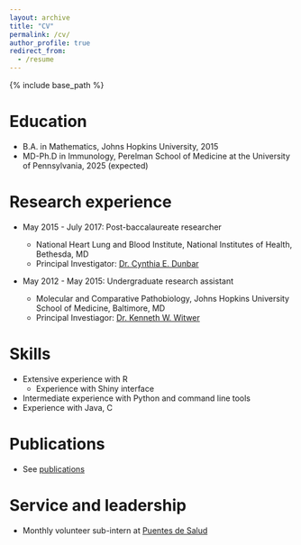 ```yaml
---
layout: archive
title: "CV"
permalink: /cv/
author_profile: true
redirect_from:
  - /resume
---
```


{% include base_path %}

Education
======
* B.A. in Mathematics, Johns Hopkins University, 2015
* MD-Ph.D in Immunology, Perelman School of Medicine at the University of Pennsylvania, 2025 (expected)

Research experience
======
* May 2015 - July 2017: Post-baccalaureate researcher
  * National Heart Lung and Blood Institute, National Institutes of Health, Bethesda, MD
  * Principal Investigator: [Dr. Cynthia E. Dunbar](https://irp.nih.gov/pi/cynthia-dunbar)

* May 2012 - May 2015: Undergraduate research assistant
  * Molecular and Comparative Pathobiology, Johns Hopkins University School of Medicine, Baltimore, MD
  * Principal Investiagor: [Dr. Kenneth W. Witwer](https://witwerlab.org)
  
Skills
======
* Extensive experience with R
  * Experience with Shiny interface 
* Intermediate experience with Python and command line tools
* Experience with Java, C

Publications
======
* See [publications](/publications)
  
Service and leadership
======
* Monthly volunteer sub-intern at [Puentes de Salud](http://www.puentesdesalud.org/)
